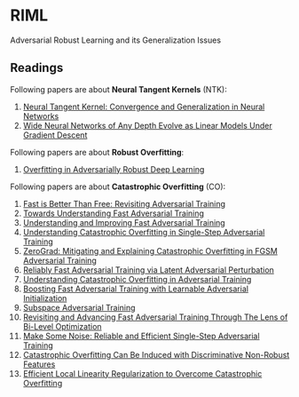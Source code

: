 # RIML
Adversarial Robust Learning and its Generalization Issues 

## Readings
Following papers are about **Neural Tangent Kernels** (NTK):
1.  [Neural Tangent Kernel: Convergence and Generalization in Neural Networks](https://arxiv.org/abs/1806.07572)
2.  [Wide Neural Networks of Any Depth Evolve as Linear Models Under Gradient Descent](https://arxiv.org/abs/1902.06720)

Following papers are about **Robust Overfitting**:
1.  [Overfitting in Adversarially Robust Deep Learning](https://arxiv.org/abs/2002.11569)

Following papers are about **Catastrophic Overfitting** (CO):

1.  [Fast is Better Than Free: Revisiting Adversarial Training](https://arxiv.org/abs/2001.03994)
2.  [Towards Understanding Fast Adversarial Training](https://arxiv.org/abs/2006.03089)
3.  [Understanding and Improving Fast Adversarial Training](https://arxiv.org/abs/2007.02617)
4.  [Understanding Catastrophic Overfitting in Single-Step Adversarial Training](https://arxiv.org/abs/2010.01799)
5.  [ZeroGrad: Mitigating and Explaining Catastrophic Overfitting in FGSM Adversarial Training](https://arxiv.org/abs/2103.15476)
6.  [Reliably Fast Adversarial Training via Latent Adversarial Perturbation](https://arxiv.org/abs/2104.01575)
7.  [Understanding Catastrophic Overfitting in Adversarial Training](https://arxiv.org/abs/2105.02942)
8.  [Boosting Fast Adversarial Training with Learnable Adversarial Initialization](https://arxiv.org/pdf/2110.05007)
9.  [Subspace Adversarial Training](https://arxiv.org/abs/2111.12229)
10. [Revisiting and Advancing Fast Adversarial Training Through The Lens of Bi-Level Optimization](https://arxiv.org/abs/2112.12376)
11. [Make Some Noise: Reliable and Efficient Single-Step Adversarial Training](https://arxiv.org/abs/2202.01181)
12. [Catastrophic Overfitting Can Be Induced with Discriminative Non-Robust Features](https://arxiv.org/abs/2206.08242)
13. [Efficient Local Linearity Regularization to Overcome Catastrophic Overfitting](https://arxiv.org/abs/2401.11618)
